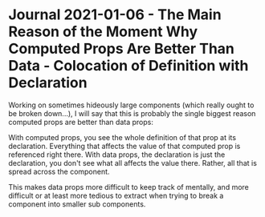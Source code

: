 Journal 2021-01-06 - The Main Reason of the Moment Why Computed Props Are Better Than Data - Colocation of Definition with Declaration
========

Working on sometimes hideously large components (which really ought to be broken down...), I will say that this is probably the single biggest reason computed props are better than data props:

With computed props, you see the whole definition of that prop at its declaration.  Everything that affects the value of that computed prop is referenced right there.  With data props, the declaration is just the declaration, you don't see what all affects the value there.  Rather, all that is spread across the component.

This makes data props more difficult to keep track of mentally, and more difficult  or at least more tedious to extract when trying to break a component into smaller sub components.
